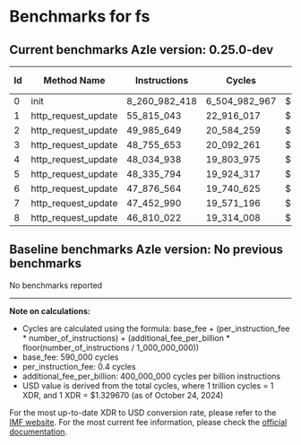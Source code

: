 # Benchmarks for fs

## Current benchmarks Azle version: 0.25.0-dev

| Id  | Method Name         | Instructions  | Cycles        | USD           | USD/Million Calls |
| --- | ------------------- | ------------- | ------------- | ------------- | ----------------- |
| 0   | init                | 8_260_982_418 | 6_504_982_967 | $0.0086494807 | $8_649.48         |
| 1   | http_request_update | 55_815_043    | 22_916_017    | $0.0000304707 | $30.47            |
| 2   | http_request_update | 49_985_649    | 20_584_259    | $0.0000273703 | $27.37            |
| 3   | http_request_update | 48_755_653    | 20_092_261    | $0.0000267161 | $26.71            |
| 4   | http_request_update | 48_034_938    | 19_803_975    | $0.0000263328 | $26.33            |
| 5   | http_request_update | 48_335_794    | 19_924_317    | $0.0000264928 | $26.49            |
| 6   | http_request_update | 47_876_564    | 19_740_625    | $0.0000262485 | $26.24            |
| 7   | http_request_update | 47_452_990    | 19_571_196    | $0.0000260232 | $26.02            |
| 8   | http_request_update | 46_810_022    | 19_314_008    | $0.0000256813 | $25.68            |

## Baseline benchmarks Azle version: No previous benchmarks

No benchmarks reported

---

**Note on calculations:**

- Cycles are calculated using the formula: base_fee + (per_instruction_fee \* number_of_instructions) + (additional_fee_per_billion \* floor(number_of_instructions / 1_000_000_000))
- base_fee: 590_000 cycles
- per_instruction_fee: 0.4 cycles
- additional_fee_per_billion: 400_000_000 cycles per billion instructions
- USD value is derived from the total cycles, where 1 trillion cycles = 1 XDR, and 1 XDR = $1.329670 (as of October 24, 2024)

For the most up-to-date XDR to USD conversion rate, please refer to the [IMF website](https://www.imf.org/external/np/fin/data/rms_sdrv.aspx).
For the most current fee information, please check the [official documentation](https://internetcomputer.org/docs/current/developer-docs/gas-cost#execution).
